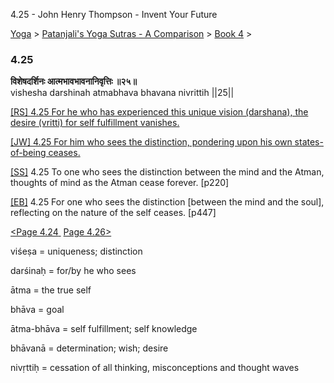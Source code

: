 4.25 - John Henry Thompson - Invent Your Future   
    

[Yoga](../../../yoga.md)‎ > ‎[Patanjali's Yoga Sutras - A Comparison](../../patanjani.md)‎ > ‎[Book 4](../book-4.md)‎ > ‎

### 4.25

**विशेषदर्शिनः आत्मभावभावनानिवृत्तिः ॥२५॥**  
vishesha darshinah atmabhava bhavana nivrittih ||25||  
  
  
[\[RS\] 4.25 For he who has experienced this unique vision (darshana), the desire (vritti) for self fulfillment vanishes.](http://www.ashtangayoga.info/source-texts/yoga-sutra-patanjali/chapter-4/item/vishesha-darshinah-atmabhava-bhavana-nivrittih/)  
  
[\[JW\] 4.25 For him who sees the distinction, pondering upon his own states-of-being ceases.](http://books.google.com/books?id=YzFImjtOxUwC&pg=PA337&ci=45%2C1035%2C781%2C55&source=bookclip)  
  
[\[SS\]](http://www.amazon.com/Yoga-Sutras-Patanjali-Commentary-Satchidananda/dp/0932040381) 4.25 To one who sees the distinction between the mind and the Atman, thoughts of mind as the Atman cease forever. \[p220\]  
  
[\[EB\]](http://www.amazon.com/Yoga-Sutras-Patanjali-Translation-Commentary/dp/0865477361/ref=sr_1_1?ie=UTF8&s=books&qid=1250508322&sr=1-1) 4.25 For one who sees the distinction \[between the mind and the soul\], reflecting on the nature of the self ceases. \[p447\]  
  
  
[<Page 4.24](424.md)[ ](422.md) [Page 4.26>](426.md)  
  

viśeṣa = uniqueness; distinction  
  
darśinaḥ = for/by he who sees  
  
ātma = the true self  
  
bhāva = goal  
  
ātma-bhāva = self fulfillment; self knowledge  
  
bhāvanā = determination; wish; desire  
  
nivṛttiḥ = cessation of all thinking, misconceptions and thought waves

